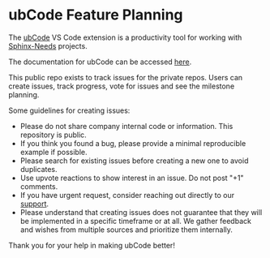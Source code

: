# ubCode Feature Planning

The [ubCode](https://marketplace.visualstudio.com/items?itemName=useblocks.ubcode) VS Code extension is a productivity tool for working with
[Sphinx-Needs](https://sphinx-needs.readthedocs.io) projects.

The documentation for ubCode can be accessed [here](https://ubcode.useblocks.com).

This public repo exists to track issues for the private repos.
Users can create issues, track progress, vote for issues and see the milestone planning.

Some guidelines for creating issues:

- Please do not share company internal code or information. This repository is public.
- If you think you found a bug, please provide a minimal reproducible example if possible.
- Please search for existing issues before creating a new one to avoid duplicates.
- Use upvote reactions to show interest in an issue. Do not post "+1" comments.
- If you have urgent request, consider reaching out directly to our
  [support](mailto:support@useblocks.com?subject=[GitHub]%20ubCode%20Support%20Request).
- Please understand that creating issues does not guarantee that they will be implemented in a
  specific timeframe or at all. We gather feedback and wishes from multiple sources and prioritize
  them internally.

Thank you for your help in making ubCode better!

